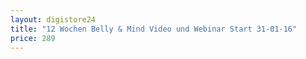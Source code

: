 ```yaml
---
layout: digistore24
title: "12 Wochen Belly & Mind Video und Webinar Start 31-01-16"
price: 289
---
```

